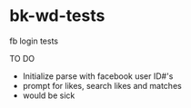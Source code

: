 # bk-wd-tests
fb login tests

TO DO
- Initialize parse with facebook user ID#'s
- prompt for likes, search likes and matches
- would be sick 
